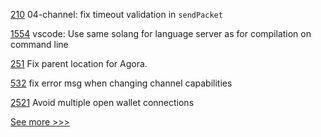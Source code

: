 
[210](https://github.com/hyperledger-labs/yui-ibc-solidity/pull/210) 04-channel: fix timeout validation in `sendPacket`

[1554](https://github.com/hyperledger/solang/pull/1554) vscode: Use same solang for language server as for compilation on command line

[251](https://github.com/hyperledger-labs/hyperledger-labs.github.io/pull/251) Fix parent location for Agora.

[532](https://github.com/hyperledger-labs/fabric-operations-console/pull/532) fix error msg when changing channel capabilities

[2521](https://github.com/hyperledger/aries-cloudagent-python/pull/2521) Avoid multiple open wallet connections


[See more >>>](https://start-here.hyperledger.org/pull-requests)
